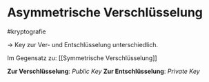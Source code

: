 # Asymmetrische Verschlüsselung
#kryptografie 

-> Key zur Ver- und Entschlüsselung unterschiedlich.

Im Gegensatz zu: [[Symmetrische Verschlüsselung]]

**Zur Verschlüsselung**: _Public Key_
**Zur Entschlüsselung**: _Private Key_

